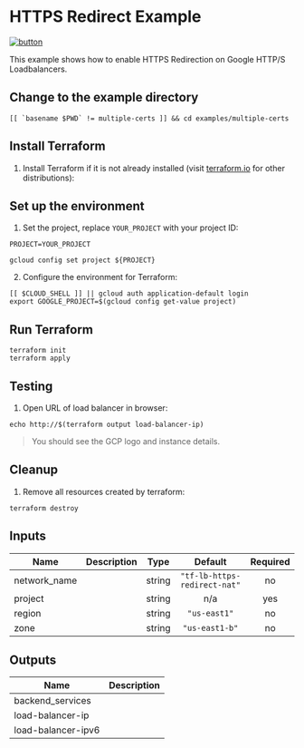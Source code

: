 # HTTPS Redirect Example

[![button](http://gstatic.com/cloudssh/images/open-btn.png)](https://console.cloud.google.com/cloudshell/open?git_repo=https://github.com/GoogleCloudPlatform/terraform-google-lb-http&working_dir=examples/https-redirect&page=shell&tutorial=README.md)

This example shows how to enable HTTPS Redirection on Google HTTP/S Loadbalancers.

## Change to the example directory

```
[[ `basename $PWD` != multiple-certs ]] && cd examples/multiple-certs
```

## Install Terraform

1. Install Terraform if it is not already installed (visit [terraform.io](https://terraform.io) for other distributions):

## Set up the environment

1. Set the project, replace `YOUR_PROJECT` with your project ID:

```
PROJECT=YOUR_PROJECT
```

```
gcloud config set project ${PROJECT}
```

2. Configure the environment for Terraform:

```
[[ $CLOUD_SHELL ]] || gcloud auth application-default login
export GOOGLE_PROJECT=$(gcloud config get-value project)
```

## Run Terraform

```
terraform init
terraform apply
```

## Testing

1. Open URL of load balancer in browser:

```
echo http://$(terraform output load-balancer-ip)
```

> You should see the GCP logo and instance details.

## Cleanup

1. Remove all resources created by terraform:

```
terraform destroy
```

<!-- BEGINNING OF PRE-COMMIT-TERRAFORM DOCS HOOK -->
## Inputs

| Name | Description | Type | Default | Required |
|------|-------------|:----:|:-----:|:-----:|
| network\_name |  | string | `"tf-lb-https-redirect-nat"` | no |
| project |  | string | n/a | yes |
| region |  | string | `"us-east1"` | no |
| zone |  | string | `"us-east1-b"` | no |

## Outputs

| Name | Description |
|------|-------------|
| backend\_services |  |
| load-balancer-ip |  |
| load-balancer-ipv6 |  |

<!-- END OF PRE-COMMIT-TERRAFORM DOCS HOOK -->
